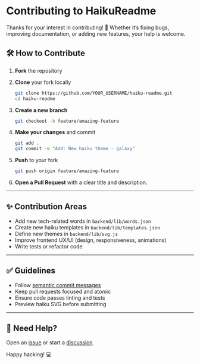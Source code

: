 # Contributing to HaikuReadme

Thanks for your interest in contributing! 🚀 Whether it’s fixing bugs, improving documentation, or adding new features, your help is welcome.

## 🛠️ How to Contribute

1. **Fork** the repository
2. **Clone** your fork locally  
   ```bash
   git clone https://github.com/YOUR_USERNAME/haiku-readme.git
   cd haiku-readme
   ```

3. **Create a new branch**  
   ```bash
   git checkout -b feature/amazing-feature
   ```

4. **Make your changes** and commit  
   ```bash
   git add .
   git commit -m "Add: New haiku theme - galaxy"
   ```

5. **Push** to your fork  
   ```bash
   git push origin feature/amazing-feature
   ```

6. **Open a Pull Request** with a clear title and description.

---

## ✨ Contribution Areas

- Add new tech-related words in `backend/lib/words.json`
- Create new haiku templates in `backend/lib/templates.json`
- Define new themes in `backend/lib/svg.js`
- Improve frontend UX/UI (design, responsiveness, animations)
- Write tests or refactor code

---

## ✅ Guidelines

- Follow [semantic commit messages](https://www.conventionalcommits.org/)
- Keep pull requests focused and atomic
- Ensure code passes linting and tests
- Preview haiku SVG before submitting

---

## 🙌 Need Help?

Open an [issue](https://github.com/chinmay29hub/haiku-readme/issues) or start a [discussion](https://github.com/chinmay29hub/haiku-readme/discussions).

Happy hacking! 💻
